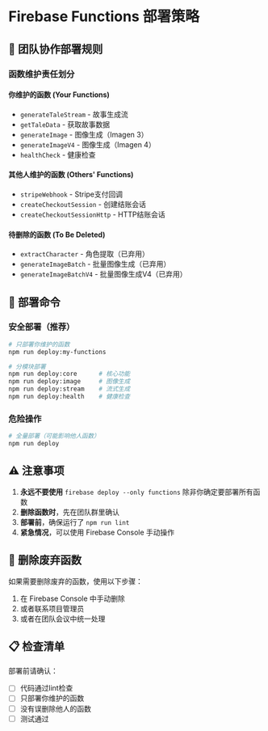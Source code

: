 # Firebase Functions 部署策略

## 🎯 团队协作部署规则

### 函数维护责任划分

#### 你维护的函数 (Your Functions)
- `generateTaleStream` - 故事生成流
- `getTaleData` - 获取故事数据
- `generateImage` - 图像生成（Imagen 3）
- `generateImageV4` - 图像生成（Imagen 4）
- `healthCheck` - 健康检查

#### 其他人维护的函数 (Others' Functions)
- `stripeWebhook` - Stripe支付回调
- `createCheckoutSession` - 创建结账会话
- `createCheckoutSessionHttp` - HTTP结账会话

#### 待删除的函数 (To Be Deleted)
- `extractCharacter` - 角色提取（已弃用）
- `generateImageBatch` - 批量图像生成（已弃用）
- `generateImageBatchV4` - 批量图像生成V4（已弃用）

## 🚀 部署命令

### 安全部署（推荐）
```bash
# 只部署你维护的函数
npm run deploy:my-functions

# 分模块部署
npm run deploy:core      # 核心功能
npm run deploy:image     # 图像生成
npm run deploy:stream    # 流式生成
npm run deploy:health    # 健康检查
```

### 危险操作
```bash
# 全量部署（可能影响他人函数）
npm run deploy
```

## ⚠️ 注意事项

1. **永远不要使用** `firebase deploy --only functions` 除非你确定要部署所有函数
2. **删除函数时**，先在团队群里确认
3. **部署前**，确保运行了 `npm run lint`
4. **紧急情况**，可以使用 Firebase Console 手动操作

## 🔄 删除废弃函数

如果需要删除废弃的函数，使用以下步骤：

1. 在 Firebase Console 中手动删除
2. 或者联系项目管理员
3. 或者在团队会议中统一处理

## 📋 检查清单

部署前请确认：
- [ ] 代码通过lint检查
- [ ] 只部署你维护的函数
- [ ] 没有误删除他人的函数
- [ ] 测试通过
